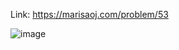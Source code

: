 Link: https://marisaoj.com/problem/53

![image](https://github.com/user-attachments/assets/4fe36276-afb9-40f0-983c-1ffeb79fd88c)
